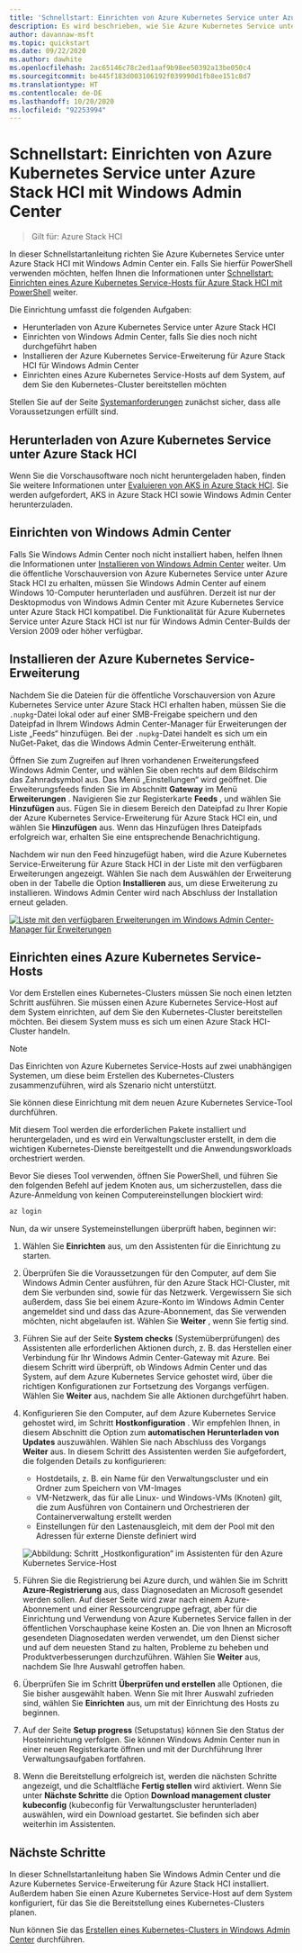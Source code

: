 ```yaml
---
title: 'Schnellstart: Einrichten von Azure Kubernetes Service unter Azure Stack HCI mit Windows Admin Center'
description: Es wird beschrieben, wie Sie Azure Kubernetes Service unter Azure Stack HCI mit Windows Admin Center einrichten.
author: davannaw-msft
ms.topic: quickstart
ms.date: 09/22/2020
ms.author: dawhite
ms.openlocfilehash: 2ac65146c78c2ed1aaf9b98ee50392a13be050c4
ms.sourcegitcommit: be445f183d003106192f039990d1fb8ee151c8d7
ms.translationtype: HT
ms.contentlocale: de-DE
ms.lasthandoff: 10/20/2020
ms.locfileid: "92253994"
---
```

# <a name="quickstart-set-up-azure-kubernetes-service-on-azure-stack-hci-using-windows-admin-center"></a>Schnellstart: Einrichten von Azure Kubernetes Service unter Azure Stack HCI mit Windows Admin Center

> Gilt für: Azure Stack HCI

In dieser Schnellstartanleitung richten Sie Azure Kubernetes Service unter Azure Stack HCI mit Windows Admin Center ein. Falls Sie hierfür PowerShell verwenden möchten, helfen Ihnen die Informationen unter [Schnellstart: Einrichten eines Azure Kubernetes Service-Hosts für Azure Stack HCI mit PowerShell](setup-powershell.md) weiter.

Die Einrichtung umfasst die folgenden Aufgaben:

* Herunterladen von Azure Kubernetes Service unter Azure Stack HCI
* Einrichten von Windows Admin Center, falls Sie dies noch nicht durchgeführt haben
* Installieren der Azure Kubernetes Service-Erweiterung für Azure Stack HCI für Windows Admin Center
* Einrichten eines Azure Kubernetes Service-Hosts auf dem System, auf dem Sie den Kubernetes-Cluster bereitstellen möchten

Stellen Sie auf der Seite [Systemanforderungen](.\system-requirements.md) zunächst sicher, dass alle Voraussetzungen erfüllt sind.

## <a name="download-azure-kubernetes-service-on-azure-stack-hci"></a>Herunterladen von Azure Kubernetes Service unter Azure Stack HCI

Wenn Sie die Vorschausoftware noch nicht heruntergeladen haben, finden Sie weitere Informationen unter [Evaluieren von AKS in Azure Stack HCI](https://aka.ms/AKS-HCI-Evaluate). Sie werden aufgefordert, AKS in Azure Stack HCI sowie Windows Admin Center herunterzuladen.

## <a name="setting-up-windows-admin-center"></a>Einrichten von Windows Admin Center

Falls Sie Windows Admin Center noch nicht installiert haben, helfen Ihnen die Informationen unter [Installieren von Windows Admin Center](/windows-server/manage/windows-admin-center/deploy/install) weiter. Um die öffentliche Vorschauversion von Azure Kubernetes Service unter Azure Stack HCI zu erhalten, müssen Sie Windows Admin Center auf einem Windows 10-Computer herunterladen und ausführen. Derzeit ist nur der Desktopmodus von Windows Admin Center mit Azure Kubernetes Service unter Azure Stack HCI kompatibel. Die Funktionalität für Azure Kubernetes Service unter Azure Stack HCI ist nur für Windows Admin Center-Builds der Version 2009 oder höher verfügbar.

## <a name="installing-the-azure-kubernetes-service-extension"></a>Installieren der Azure Kubernetes Service-Erweiterung

Nachdem Sie die Dateien für die öffentliche Vorschauversion von Azure Kubernetes Service unter Azure Stack HCI erhalten haben, müssen Sie die `.nupkg`-Datei lokal oder auf einer SMB-Freigabe speichern und den Dateipfad in Ihrem Windows Admin Center-Manager für Erweiterungen der Liste „Feeds“ hinzufügen. Bei der `.nupkg`-Datei handelt es sich um ein NuGet-Paket, das die Windows Admin Center-Erweiterung enthält.

Öffnen Sie zum Zugreifen auf Ihren vorhandenen Erweiterungsfeed Windows Admin Center, und wählen Sie oben rechts auf dem Bildschirm das Zahnradsymbol aus. Das Menü „Einstellungen“ wird geöffnet. Die Erweiterungsfeeds finden Sie im Abschnitt **Gateway** im Menü **Erweiterungen** . Navigieren Sie zur Registerkarte **Feeds** , und wählen Sie **Hinzufügen** aus. Fügen Sie in diesem Bereich den Dateipfad zu Ihrer Kopie der Azure Kubernetes Service-Erweiterung für Azure Stack HCI ein, und wählen Sie **Hinzufügen** aus. Wenn das Hinzufügen Ihres Dateipfads erfolgreich war, erhalten Sie eine entsprechende Benachrichtigung. 

Nachdem wir nun den Feed hinzugefügt haben, wird die Azure Kubernetes Service-Erweiterung für Azure Stack HCI in der Liste mit den verfügbaren Erweiterungen angezeigt. Wählen Sie nach dem Auswählen der Erweiterung oben in der Tabelle die Option **Installieren** aus, um diese Erweiterung zu installieren. Windows Admin Center wird nach Abschluss der Installation erneut geladen. 

[ ![Liste mit den verfügbaren Erweiterungen im Windows Admin Center-Manager für Erweiterungen](.\media\setup\extension-manager.png) ](.\media\setup\extension-manager.png#lightbox)

## <a name="setting-up-an-azure-kubernetes-service-host"></a>Einrichten eines Azure Kubernetes Service-Hosts

Vor dem Erstellen eines Kubernetes-Clusters müssen Sie noch einen letzten Schritt ausführen. Sie müssen einen Azure Kubernetes Service-Host auf dem System einrichten, auf dem Sie den Kubernetes-Cluster bereitstellen möchten. Bei diesem System muss es sich um einen Azure Stack HCI-Cluster handeln. 

> [!NOTE] 
> Das Einrichten von Azure Kubernetes Service-Hosts auf zwei unabhängigen Systemen, um diese beim Erstellen des Kubernetes-Clusters zusammenzuführen, wird als Szenario nicht unterstützt. 

Sie können diese Einrichtung mit dem neuen Azure Kubernetes Service-Tool durchführen. 

Mit diesem Tool werden die erforderlichen Pakete installiert und heruntergeladen, und es wird ein Verwaltungscluster erstellt, in dem die wichtigen Kubernetes-Dienste bereitgestellt und die Anwendungsworkloads orchestriert werden. 

Bevor Sie dieses Tool verwenden, öffnen Sie PowerShell, und führen Sie den folgenden Befehl auf jedem Knoten aus, um sicherzustellen, dass die Azure-Anmeldung von keinen Computereinstellungen blockiert wird:
```PowerShell
az login
```

Nun, da wir unsere Systemeinstellungen überprüft haben, beginnen wir: 
1. Wählen Sie **Einrichten** aus, um den Assistenten für die Einrichtung zu starten.
2. Überprüfen Sie die Voraussetzungen für den Computer, auf dem Sie Windows Admin Center ausführen, für den Azure Stack HCI-Cluster, mit dem Sie verbunden sind, sowie für das Netzwerk. Vergewissern Sie sich außerdem, dass Sie bei einem Azure-Konto im Windows Admin Center angemeldet sind und dass das Azure-Abonnement, das Sie verwenden möchten, nicht abgelaufen ist. Wählen Sie **Weiter** , wenn Sie fertig sind.
3. Führen Sie auf der Seite **System checks** (Systemüberprüfungen) des Assistenten alle erforderlichen Aktionen durch, z. B. das Herstellen einer Verbindung für Ihr Windows Admin Center-Gateway mit Azure. Bei diesem Schritt wird überprüft, ob Windows Admin Center und das System, auf dem Azure Kubernetes Service gehostet wird, über die richtigen Konfigurationen zur Fortsetzung des Vorgangs verfügen. Wählen Sie **Weiter** aus, nachdem Sie alle Aktionen durchgeführt haben.
4. Konfigurieren Sie den Computer, auf dem Azure Kubernetes Service gehostet wird, im Schritt **Hostkonfiguration** . Wir empfehlen Ihnen, in diesem Abschnitt die Option zum **automatischen Herunterladen von Updates** auszuwählen. Wählen Sie nach Abschluss des Vorgangs **Weiter** aus. In diesem Schritt des Assistenten werden Sie aufgefordert, die folgenden Details zu konfigurieren:
    * Hostdetails, z. B. ein Name für den Verwaltungscluster und ein Ordner zum Speichern von VM-Images
    * VM-Netzwerk, das für alle Linux- und Windows-VMs (Knoten) gilt, die zum Ausführen von Containern und Orchestrieren der Containerverwaltung erstellt werden 
    * Einstellungen für den Lastenausgleich, mit dem der Pool mit den Adressen für externe Dienste definiert wird

    ![Abbildung: Schritt „Hostkonfiguration“ im Assistenten für den Azure Kubernetes Service-Host](.\media\setup\host-configuration.png)

5. Führen Sie die Registrierung bei Azure durch, und wählen Sie im Schritt **Azure-Registrierung** aus, dass Diagnosedaten an Microsoft gesendet werden sollen. Auf dieser Seite wird zwar nach einem Azure-Abonnement und einer Ressourcengruppe gefragt, aber für die Einrichtung und Verwendung von Azure Kubernetes Service fallen in der öffentlichen Vorschauphase keine Kosten an. Die von Ihnen an Microsoft gesendeten Diagnosedaten werden verwendet, um den Dienst sicher und auf dem neuesten Stand zu halten, Probleme zu beheben und Produktverbesserungen durchzuführen. Wählen Sie **Weiter** aus, nachdem Sie Ihre Auswahl getroffen haben.
6. Überprüfen Sie im Schritt **Überprüfen und erstellen** alle Optionen, die Sie bisher ausgewählt haben. Wenn Sie mit Ihrer Auswahl zufrieden sind, wählen Sie **Einrichten** aus, um mit der Einrichtung des Hosts zu beginnen. 
7. Auf der Seite **Setup progress** (Setupstatus) können Sie den Status der Hosteinrichtung verfolgen. Sie können Windows Admin Center nun in einer neuen Registerkarte öffnen und mit der Durchführung Ihrer Verwaltungsaufgaben fortfahren. 
8. Wenn die Bereitstellung erfolgreich ist, werden die nächsten Schritte angezeigt, und die Schaltfläche **Fertig stellen** wird aktiviert. Wenn Sie unter **Nächste Schritte** die Option **Download management cluster kubeconfig** (kubeconfig für Verwaltungscluster herunterladen) auswählen, wird ein Download gestartet. Sie befinden sich aber weiterhin im Assistenten. 

## <a name="next-steps"></a>Nächste Schritte

In dieser Schnellstartanleitung haben Sie Windows Admin Center und die Azure Kubernetes Service-Erweiterung für Azure Stack HCI installiert. Außerdem haben Sie einen Azure Kubernetes Service-Host auf dem System konfiguriert, für das Sie die Bereitstellung eines Kubernetes-Clusters planen.

Nun können Sie das [Erstellen eines Kubernetes-Clusters in Windows Admin Center](create-kubernetes-cluster.md) durchführen.